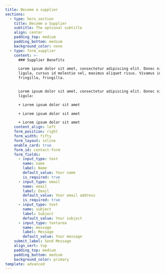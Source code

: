 ```yaml
---
title: Become a supplier
sections:
  - type: hero_section
    title: Become a Supplier
    subtitle: The optional subtitle
    align: center
    padding_top: medium
    padding_bottom: medium
    background_color: none
  - type: form_supplier
    content: >-
      ### Supplier Benefits

      Lorem ipsum dolor sit amet, consectetur adipiscing elit. Donec nisl
      ligula, cursus id molestie vel, maximus aliquet risus. Vivamus in nibh
      fringilla, fringilla.

      
      Lorem ipsum dolor sit amet, consectetur adipiscing elit. Donec nisl
      ligula:

      + Lorem ipsum dolor sit amet

      + Lorem ipsum dolor sit amet

      + Lorem ipsum dolor sit amet
    content_align: left
    form_position: right
    form_width: fifty
    form_layout: inline
    enable_card: true
    form_id: contact-form
    form_fields:
      - input_type: text
        name: name
        label: Name
        default_value: Your name
        is_required: true
      - input_type: email
        name: email
        label: Email
        default_value: Your email address
        is_required: true
      - input_type: text
        name: subject
        label: Subject
        default_value: Your subject
      - input_type: textarea
        name: message
        label: Message
        default_value: Your message
    submit_label: Send Message
    align_vert: top
    padding_top: medium
    padding_bottom: medium
    background_color: primary
template: advanced
---
```

